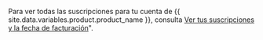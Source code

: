 Para ver todas las suscripciones para tu cuenta de {{ site.data.variables.product.product_name }}, consulta [Ver tus suscripciones y la fecha de facturación](/articles/viewing-your-subscriptions-and-billing-date)".
